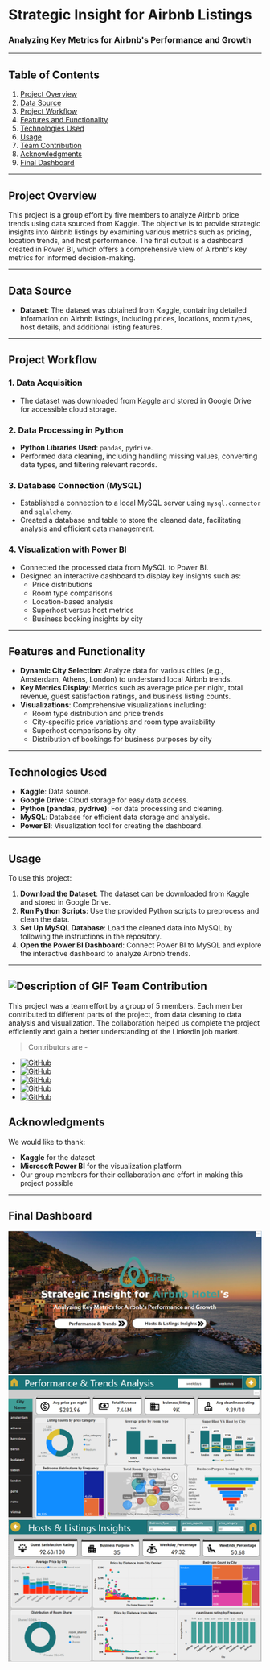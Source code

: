 
# Strategic Insight for Airbnb Listings

### Analyzing Key Metrics for Airbnb's Performance and Growth

---

## Table of Contents
1. [Project Overview](#project-overview)
2. [Data Source](#data-source)
3. [Project Workflow](#project-workflow)
4. [Features and Functionality](#features-and-functionality)
5. [Technologies Used](#technologies-used)
6. [Usage](#usage)
7. [Team Contribution](#team-contribution)
8. [Acknowledgments](#acknowledgments)
9. [Final Dashboard](#final-dashboard)

---

## Project Overview
This project is a group effort by five members to analyze Airbnb price trends using data sourced from Kaggle. The objective is to provide strategic insights into Airbnb listings by examining various metrics such as pricing, location trends, and host performance. The final output is a dashboard created in Power BI, which offers a comprehensive view of Airbnb's key metrics for informed decision-making.

---

## Data Source
- **Dataset**: The dataset was obtained from Kaggle, containing detailed information on Airbnb listings, including prices, locations, room types, host details, and additional listing features.

---

## Project Workflow
### 1. Data Acquisition
- The dataset was downloaded from Kaggle and stored in Google Drive for accessible cloud storage.

### 2. Data Processing in Python
- **Python Libraries Used**: `pandas`, `pydrive`.
- Performed data cleaning, including handling missing values, converting data types, and filtering relevant records.

### 3. Database Connection (MySQL)
- Established a connection to a local MySQL server using `mysql.connector` and `sqlalchemy`.
- Created a database and table to store the cleaned data, facilitating analysis and efficient data management.

### 4. Visualization with Power BI
- Connected the processed data from MySQL to Power BI.
- Designed an interactive dashboard to display key insights such as:
  - Price distributions
  - Room type comparisons
  - Location-based analysis
  - Superhost versus host metrics
  - Business booking insights by city
---

## Features and Functionality
- **Dynamic City Selection**: Analyze data for various cities (e.g., Amsterdam, Athens, London) to understand local Airbnb trends.
- **Key Metrics Display**: Metrics such as average price per night, total revenue, guest satisfaction ratings, and business listing counts.
- **Visualizations**: Comprehensive visualizations including:
  - Room type distribution and price trends
  - City-specific price variations and room type availability
  - Superhost comparisons by city
  - Distribution of bookings for business purposes by city
---

## Technologies Used
- **Kaggle**: Data source.
- **Google Drive**: Cloud storage for easy data access.
- **Python (pandas, pydrive)**: For data processing and cleaning.
- **MySQL**: Database for efficient data storage and analysis.
- **Power BI**: Visualization tool for creating the dashboard.
---

## Usage
To use this project:
1. **Download the Dataset**: The dataset can be downloaded from Kaggle and stored in Google Drive.
2. **Run Python Scripts**: Use the provided Python scripts to preprocess and clean the data.
3. **Set Up MySQL Database**: Load the cleaned data into MySQL by following the instructions in the repository.
4. **Open the Power BI Dashboard**: Connect Power BI to MySQL and explore the interactive dashboard to analyze Airbnb trends.
---

## <img src="https://drive.google.com/uc?export=view&id=1AjJUHkHEUuYhcQwXpXy3kwq6cmZTXYoN" width="25" height="25" alt="Description of GIF"> Team Contribution

This project was a team effort by a group of 5 members. Each member contributed to different parts of the project, from data  cleaning to data analysis and visualization. The collaboration helped us complete the project efficiently and gain a better understanding of the LinkedIn job market.
>  Contributors are -

- [![GitHub](https://img.shields.io/badge/Alpana%20Sahu-333?logo=github&logoColor=white&labelColor=333)](https://github.com/AlpanaSahu11)
- [![GitHub](https://img.shields.io/badge/Salil%20Singh-333?logo=github&logoColor=white&labelColor=333)](https://github.com/Salil-Singh-01)
- [![GitHub](https://img.shields.io/badge/Abdul%20Raheem-333?logo=github&logoColor=white&labelColor=333)](https://github.com/abdul-raheem)
- [![GitHub](https://img.shields.io/badge/Arpita%20Sathe-333?logo=github&logoColor=white&labelColor=333)](https://github.com/arpita-sathe)
- [![GitHub](https://img.shields.io/badge/Bharat%20Nagar-333?logo=github&logoColor=white&labelColor=333)](https://github.com/Bharatnagar123)
## Acknowledgments
We would like to thank:
- **Kaggle** for the dataset
- **Microsoft Power BI** for the visualization platform
- Our group members for their collaboration and effort in making this project possible

---
## Final Dashboard

![Dashboard Image](https://github.com/Salil-Singh-01/Airbnb_Listing_Analysis/blob/main/Images%20of%20Dashboard/Home_page.png)
![Dashboard Image](https://github.com/Salil-Singh-01/Airbnb_Listing_Analysis/blob/main/Images%20of%20Dashboard/Performane%26Trends.png)
![Dashboard Image](https://github.com/Salil-Singh-01/Airbnb_Listing_Analysis/blob/main/Images%20of%20Dashboard/Hosts%26listing_insights.png)















<!--
![Airbnb Dashboard](./images/Performane&Trends.png)

## Project Overview
This project focuses on analyzing Airbnb price trends using data sourced from Kaggle. The entire workflow includes data acquisition, processing, storing, and visualization using various tools such as Google Drive, Python, MySQL, and Power BI. The outcome is an insightful dashboard for visualizing Airbnb pricing trends.

## Data Source
The dataset was obtained from [Kaggle](https://www.kaggle.com/datasets/thedevastator/airbnb-prices-in-european-cities) and contains key information about Airbnb listings, including prices, locations, and additional features.

## Project Workflow
1. **Data Acquisition**: 
   - The dataset was downloaded from Kaggle and uploaded to Google Drive for easy access.
   
2. **Data Processing in Python**:
   - Python was used to read data from Google Drive using the `pydrive` and `pandas` libraries.
   - Data cleaning and preprocessing steps such as handling missing values, converting data types, and filtering relevant records were performed.

3. **Database Connection (MySQL)**:
   - A connection was established with a local MySQL server using `mysql.connector`. A database and a table was created from the python file using the same connection.
   - The cleaned data was then transferred to a MySQL server using `sqlalchemy` for further analysis and storage.

4. **Visualization with Power BI**:
   - The processed data from MySQL was connected to Power BI.
   - A dashboard was created to visualize various trends, including price distributions, location-based analysis, and seasonal pricing trends.

## Technologies Used
- **Kaggle**: Source of the dataset.
- **Google Drive**: Cloud storage for dataset.
- **Pandas**: Data processing and cleaning.
- **MySQL**: Database for storing and analyzing data.
- **Power BI**: Visualization tool for creating an interactive dashboard.
-->

